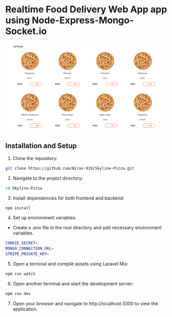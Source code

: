 # Realtime Food Delivery Web App app using Node-Express-Mongo-Socket.io

![Realtime Food Web App](https://github.com/Nirav-919/Real-Time-Food-Delivery-Web-App/blob/main/Screenshot%202023-09-21.png?raw=true)




## Installation and Setup

1. Clone the repository:

```bash
git clone https://github.com/Nirav-919/Skyline-Pizza.git
```

2. Navigate to the project directory:

```bash
cd Skyline-Pizza
```

3. Install dependencies for both frontend and backend:

```bash
npm install
```

4. Set up environment variables:

- Create a .env file in the root directory and add necessary environment variables.

```bash
COOKIE_SECRET=
MONGO_CONNECTION_URL=
STRIPE_PRIVATE_KEY=
```

5. Open a terminal and compile assets using Laravel Mix:

```bash
npm run watch
```

6. Open another terminal and start the development server:

```bash
npm run dev
```

7. Open your browser and navigate to http://localhost:3300 to view the application.

